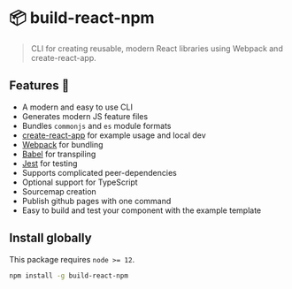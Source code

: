 # 📦 build-react-npm

> CLI for creating reusable, modern React libraries using Webpack and create-react-app.

## Features 🚀

- A modern and easy to use CLI
- Generates modern JS feature files
- Bundles `commonjs` and `es` module formats
- [create-react-app](https://github.com/facebookincubator/create-react-app) for example usage and local dev
- [Webpack](https://webpack.js.org/) for bundling
- [Babel](https://babeljs.io/) for transpiling
- [Jest](https://facebook.github.io/jest/) for testing
- Supports complicated peer-dependencies
- Optional support for TypeScript
- Sourcemap creation
- Publish github pages with one command
- Easy to build and test your component with the example template

## Install globally

This package requires `node >= 12`.

```bash
npm install -g build-react-npm
```

